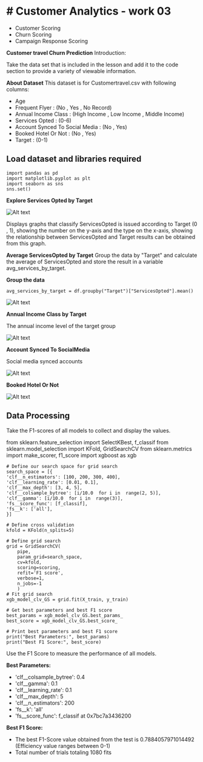 # # Customer Analytics - work 03
 - Customer Scoring
 - Churn Scoring
 - Campaign Response Scoring

**Customer travel Churn Prediction**
Introduction: 

Take the data set that is included in the lesson and add it to the code section to provide a variety of viewable information.

**About Dataset**
This dataset is for Customertravel.csv with following columns:
 - Age
 - Frequent Flyer : (No , Yes , No Record)
 - Annual Income Class : (High Income , Low Income , Middle Income)
 - Services Opted : (0-6)
 - Account Synced To Social Media	: (No , Yes)
 - Booked Hotel Or Not : (No , Yes)
 - Target : (0-1)


## Load dataset and libraries required

    import pandas as pd
    import matplotlib.pyplot as plt
    import seaborn as sns
    sns.set()

**Explore Services Opted by Target**

![Alt text](https://github.com/KK-PU/K19-MADT8101-CustomerAnalytics/blob/main/V3_Customer%26Churn%26Campaign/img/Distributionof%20ServicesOptedbyTarget.jpg)

Displays graphs that classify ServicesOpted is issued according to Target (0 , 1), showing the number on the y-axis and the type on the x-axis, showing the relationship between ServicesOpted and Target results can be obtained from this graph.

**Average ServicesOpted by Target**
Group the data by "Target" and calculate the average of ServicesOpted and store the result in a variable avg_services_by_target.

 **Group the data**
 
    avg_services_by_target = df.groupby("Target")["ServicesOpted"].mean()

![Alt text](https://github.com/KK-PU/K19-MADT8101-CustomerAnalytics/blob/main/V3_Customer%26Churn%26Campaign/img/AverageServicesOpted%20byTarget.jpg)

**Annual Income Class by Target**

The annual income level of the target group

![Alt text](https://github.com/KK-PU/K19-MADT8101-CustomerAnalytics/blob/main/V3_Customer%26Churn%26Campaign/img/AnnualIncomeClass.jpg)

**Account Synced To SocialMedia**

Social media synced accounts

![Alt text](https://github.com/KK-PU/K19-MADT8101-CustomerAnalytics/blob/main/V3_Customer%26Churn%26Campaign/img/AccountSyncedToSocialMedia.jpg)

**Booked Hotel Or Not**

![Alt text](https://github.com/KK-PU/K19-MADT8101-CustomerAnalytics/blob/main/V3_Customer%26Churn%26Campaign/img/BookedHotelOrNot.jpg)


## Data Processing
Take the F1-scores of all models to collect and display the values.

from sklearn.feature_selection import SelectKBest, f_classif
    from sklearn.model_selection import KFold, GridSearchCV
    from sklearn.metrics import make_scorer, f1_score
    import xgboost as xgb

    # Define our search space for grid search
    search_space = [{
    'clf__n_estimators': [100, 200, 300, 400],
    'clf__learning_rate': [0.01, 0.1],
    'clf__max_depth': [3, 4, 5],
    'clf__colsample_bytree': [i/10.0  for i in  range(2, 5)],
    'clf__gamma': [i/10.0  for i in  range(3)],
    'fs__score_func': [f_classif],
    'fs__k': ['all'],
    }]
    
    # Define cross validation
    kfold = KFold(n_splits=5)
    
    # Define grid search
    grid = GridSearchCV(
	    pipe,
	    param_grid=search_space,
	    cv=kfold,
	    scoring=scoring,
	    refit='F1 score',
	    verbose=1,
	    n_jobs=-1
	    )
	# Fit grid search
	xgb_model_clv_GS = grid.fit(X_train, y_train)
	
	# Get best parameters and best F1 score
	best_params = xgb_model_clv_GS.best_params_
	best_score = xgb_model_clv_GS.best_score_
	
	# Print best parameters and best F1 score
	print("Best Parameters:", best_params)
	print("Best F1 Score:", best_score)


 Use the F1 Score to measure the performance of all models.

**Best Parameters:**

-   'clf__colsample_bytree': 0.4
-   'clf__gamma': 0.1
-   'clf__learning_rate': 0.1
-   'clf__max_depth': 5
-   'clf__n_estimators': 200
-   'fs__k': 'all'
-   'fs__score_func': f_classif at 0x7bc7a3436200

**Best F1 Score:**

-   The best F1-Score value obtained from the test is 0.7884057971014492 (Efficiency value ranges between 0-1)
-   Total number of trials totaling 1080 fits






